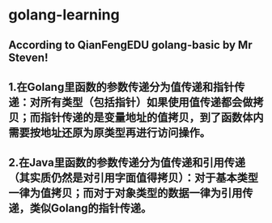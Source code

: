 # golang-learning
## According to QianFengEDU golang-basic by Mr Steven!
## 1.在Golang里函数的参数传递分为值传递和指针传递：对所有类型（包括指针）如果使用值传递都会做拷贝；而指针传递的是变量地址的值拷贝，到了函数体内需要按地址还原为原类型再进行访问操作。
## 2.在Java里函数的参数传递分为值传递和引用传递（其实质仍然是对引用字面值得拷贝）：对于基本类型一律为值拷贝；而对于对象类型的数据一律为引用传递，类似Golang的指针传递。
